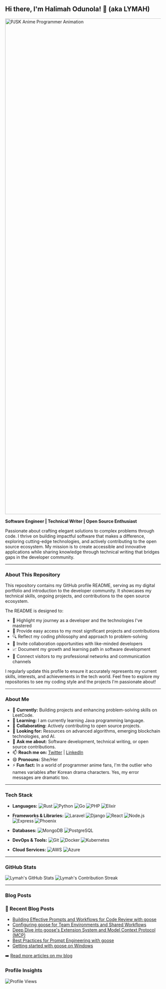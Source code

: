 ## Hi there, I'm Halimah Odunola! 👋 (aka LYMAH)


<img src="https://media1.tenor.com/m/xei0iF6HWToAAAAd/pjsk-pjsk-anime.gif" width="1600" alt="PJSK Anime Programmer Animation" />


**Software Engineer | Technical Writer | Open Source Enthusiast**

Passionate about crafting elegant solutions to complex problems through code. I thrive on building impactful software that makes a difference, exploring cutting-edge technologies, and actively contributing to the open source ecosystem. My mission is to create accessible and innovative applications while sharing knowledge through technical writing that bridges gaps in the developer community.

---

### About This Repository

This repository contains my GitHub profile README, serving as my digital portfolio and introduction to the developer community. It showcases my technical skills, ongoing projects, and contributions to the open source ecosystem.

The README is designed to:

- 🌟 Highlight my journey as a developer and the technologies I've mastered
- 📂 Provide easy access to my most significant projects and contributions
- 🔍 Reflect my coding philosophy and approach to problem-solving
- 🤝 Invite collaboration opportunities with like-minded developers
- 📈 Document my growth and learning path in software development
- 🔗 Connect visitors to my professional networks and communication channels

I regularly update this profile to ensure it accurately represents my current skills, interests, and achievements in the tech world. Feel free to explore my repositories to see my coding style and the projects I'm passionate about!

---

### About Me

- 🔭 **Currently:** Building projects and enhancing problem-solving skills on LeetCode.
- 🌱 **Learning:** I am currently learning Java programming language.
- 👯 **Collaborating:** Actively contributing to open source projects.
- 🤔 **Looking for:** Resources on advanced algorithms, emerging blockchain technologies, and AI.
- 💬 **Ask me about:** Software development, technical writing, or open source contributions.
- 📫 **Reach me on:** [Twitter](https://twitter.com/CodesLymah) | [LinkedIn](https://www.linkedin.com/in/harlimat-odunola-2ab261235)
- 😄 **Pronouns:** She/Her
- ⚡ **Fun fact:** In a world of programmer anime fans, I'm the outlier who names variables after Korean drama characters. Yes, my error messages are dramatic too.

---

### Tech Stack

- **Languages:**
  ![Rust](https://img.shields.io/badge/-Rust-000000?style=flat&logo=rust&logoColor=white)
  ![Python](https://img.shields.io/badge/-Python-3776AB?style=flat&logo=python&logoColor=white)
  ![Go](https://img.shields.io/badge/-Go-00ADD8?style=flat&logo=go&logoColor=white)
  ![PHP](https://img.shields.io/badge/-PHP-777BB4?style=flat&logo=php&logoColor=white)
  ![Elixir](https://img.shields.io/badge/-Elixir-4B275F?style=flat&logo=elixir&logoColor=white)

- **Frameworks & Libraries:**
  ![Laravel](https://img.shields.io/badge/-Laravel-FF2D20?style=flat&logo=laravel&logoColor=white)
  ![Django](https://img.shields.io/badge/-Django-092E20?style=flat&logo=django&logoColor=white)
  ![React](https://img.shields.io/badge/-React-61DAFB?style=flat&logo=react&logoColor=black)
  ![Node.js](https://img.shields.io/badge/-Node.js-339933?style=flat&logo=node.js&logoColor=white)
  ![Express](https://img.shields.io/badge/-Express-000000?style=flat&logo=express&logoColor=white)
  ![Phoenix](https://img.shields.io/badge/-Phoenix-400080?style=flat&logo=phoenix&logoColor=white)

- **Databases:**
  ![MongoDB](https://img.shields.io/badge/-MongoDB-47A248?style=flat&logo=mongodb&logoColor=white)
  ![PostgreSQL](https://img.shields.io/badge/-PostgreSQL-336791?style=flat&logo=postgresql&logoColor=white)

- **DevOps & Tools:**
  ![Git](https://img.shields.io/badge/-Git-F05032?style=flat&logo=git&logoColor=white)
  ![Docker](https://img.shields.io/badge/-Docker-2496ED?style=flat&logo=docker&logoColor=white)
  ![Kubernetes](https://img.shields.io/badge/-Kubernetes-326CE5?style=flat&logo=kubernetes&logoColor=white)

- **Cloud Services:**
  ![AWS](https://img.shields.io/badge/-AWS-232F3E?style=flat&logo=amazon-aws&logoColor=white)
  ![Azure](https://img.shields.io/badge/-Azure-0078D4?style=flat&logo=microsoft-azure&logoColor=white)

---

### GitHub Stats

![Lymah's GitHub Stats](https://github-readme-stats.vercel.app/api?username=Lymah123&show_icons=true&theme=radical&count_private=true)
![Lymah's Contribution Streak](https://github-readme-streak-stats.herokuapp.com/?user=Lymah123&theme=radical)

---

### Blog Posts

### 📝 Recent Blog Posts

<!-- BLOG-POST-LIST:START -->
- [Building Effective Prompts and Workflows for Code Review with goose](https://dev.to/lymah/building-effective-prompts-and-workflows-for-code-review-with-goose-51m1)
- [Configuring goose for Team Environments and Shared Workflows](https://dev.to/lymah/configuring-goose-for-team-environments-and-shared-workflows-5ehn)
- [Deep Dive into goose&#39;s Extension System and Model Context Protocol &lpar;MCP&rpar;](https://dev.to/lymah/deep-dive-into-gooses-extension-system-and-model-context-protocol-mcp-3ehl)
- [Best Practices for Prompt Engineering with goose](https://dev.to/lymah/best-practices-for-prompt-engineering-with-goose-3m6h)
- [Getting started with goose on Windows](https://dev.to/lymah/getting-started-with-goose-on-windows-30bh)
<!-- BLOG-POST-LIST:END -->

➡️ [Read more articles on my blog](https://dev.to/lymah)

### Profile Insights

![Profile Views](https://komarev.com/ghpvc/?username=Lymah123&color=blue&style=flat)
